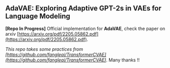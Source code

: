 ## AdaVAE: Exploring Adaptive GPT-2s in VAEs for Language Modeling

**[Repo In Progress]** Official implementation for **AdaVAE**, check the paper on arxiv [https://arxiv.org/pdf/2205.05862.pdf](https://arxiv.org/pdf/2205.05862.pdf).

*This repo takes some practices from [https://github.com/fangleai/TransformerCVAE](https://github.com/fangleai/TransformerCVAE)*. Many thanks !!
